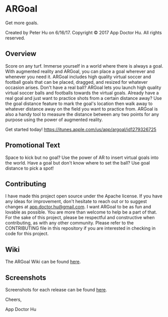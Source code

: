 # ARGoal

Get more goals.

Created by Peter Hu on 6/16/17.
Copyright © 2017 App Doctor Hu. All rights reserved.

## Overview

Score on any turf. Immerse yourself in a world where there is always a goal. 
With augmented reality and ARGoal, you can place a goal wherever and whenever you need it. 
ARGoal includes high quality virtual soccer and football goals that can be placed, dragged, and resized for whatever occasion arises. 
Don't have a real ball? 
ARGoal lets you launch high quality virtual soccer balls and footballs towards the virtual goals. 
Already have a real goal and just want to practice shots from a certain distance away? 
Use the goal distance feature to mark the goal's location then walk away to whatever distance away on the field you want to practice from. 
ARGoal is also a handy tool to measure the distance between any two points for any purpose using the power of augmented reality.

Get started today! https://itunes.apple.com/us/app/argoal/id1279326725

## Promotional Text

Space to kick but no goal? Use the power of AR to insert virtual goals into the world. 
Have a goal but don't know where to set the ball? Use goal distance to pick a spot!

## Contributing

I have made this project open source under the Apache license. 
If you have any ideas for improvement, don't hesitate to reach out or to suggest changes at app.doctor.hu@gmail.com. 
I want ARGoal to be as fun and lovable as possible. You are more than welcome to help be a part of that.
For the sake of this project, please be respectful and constructive when contributing, as with any other community.
Please refer to the CONTRIBUTING file in this repository if you are interested in checking in code for this project.

## Wiki
The ARGoal Wiki can be found [here](https://github.com/peterxhu/ARGoal/wiki).

## Screenshots
Screenshots for each release can be found [here](https://github.com/peterxhu/ARGoal/wiki/App-Screenshots).

Cheers,

App Doctor Hu
